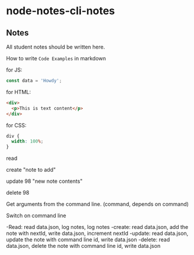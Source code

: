# node-notes-cli-notes

## Notes

All student notes should be written here.

How to write `Code Examples` in markdown

for JS:

```javascript
const data = 'Howdy';
```

for HTML:

```html
<div>
  <p>This is text content</p>
</div>
```

for CSS:

```css
div {
  width: 100%;
}
```

read

create "note to add"

update 98 "new note contents"

delete 98

Get arguments from the command line. (command, depends on command)

Switch on command line

-Read: read data.json, log notes, log notes
-create: read data.json, add the note with nextId, write data.json, increment nextId
-update: read data.json, update the note with command line id, write data.json
-delete: read data.json, delete the note with command line id, write data.json
